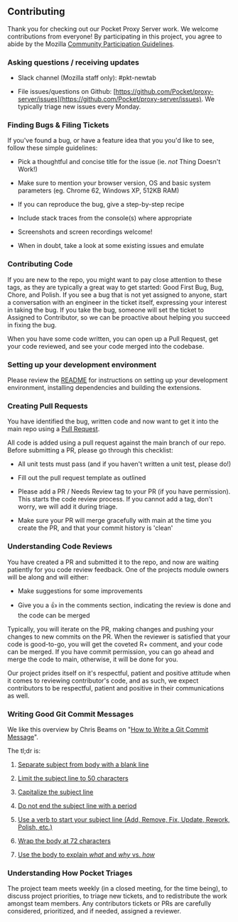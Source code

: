 ## Contributing

Thank you for checking out our Pocket Proxy Server work. We welcome contributions from everyone! By participating in this project, you agree to abide by the Mozilla [Community Participation Guidelines](https://www.mozilla.org/about/governance/policies/participation/).

### Asking questions / receiving updates

* Slack channel (Mozilla staff only): #pkt-newtab

* File issues/questions on Github: [https://github.com/Pocket/proxy-server/issues](https://github.com/Pocket/proxy-server/issues). We typically triage new issues every Monday.

### Finding Bugs & Filing Tickets

If you've found a bug, or have a feature idea that you you'd like to see, follow these simple guidelines:

* Pick a thoughtful and concise title for the issue (ie. *not* Thing Doesn't Work!)

* Make sure to mention your browser version, OS and basic system parameters (eg. Chrome 62, Windows XP, 512KB RAM)

* If you can reproduce the bug, give a step-by-step recipe

* Include stack traces from the console(s) where appropriate

* Screenshots and screen recordings welcome!

* When in doubt, take a look at some existing issues and emulate

### Contributing Code

If you are new to the repo, you might want to pay close attention to these tags, as they are typically a great way to get started: Good First Bug, Bug, Chore, and Polish. If you see a bug that is not yet assigned to anyone, start a conversation with an engineer in the ticket itself, expressing your interest in taking the bug. If you take the bug, someone will set the ticket to Assigned to Contributor, so we can be proactive about helping you succeed in fixing the bug.

When you have some code written, you can open up a Pull Request, get your code reviewed, and see your code merged into the codebase.

### Setting up your development environment

Please review the [README](https://github.com/Pocket/proxy-server/blob/main/README.md) for instructions on setting up your development environment, installing dependencies and building the extensions.

### Creating Pull Requests

You have identified the bug, written code and now want to get it into the main repo using a [Pull Request](https://help.github.com/articles/about-pull-requests/).

All code is added using a pull request against the main branch of our repo. Before submitting a PR, please go through this checklist:

* All unit tests must pass (and if you haven't written a unit test, please do!)

* Fill out the pull request template as outlined

* Please add a PR / Needs Review tag to your PR (if you have permission). This starts the code review process. If you cannot add a tag, don't worry, we will add it during triage.

* Make sure your PR will merge gracefully with main at the time you create the PR, and that your commit history is 'clean'

### Understanding Code Reviews

You have created a PR and submitted it to the repo, and now are waiting patiently for you code review feedback. One of the projects module owners will be along and will either:

* Make suggestions for some improvements

* Give you a 👍 in the comments section, indicating the review is done and the code can be merged

Typically, you will iterate on the PR, making changes and pushing your changes to new commits on the PR. When the reviewer is satisfied that your code is good-to-go, you will get the coveted R+ comment, and your code can be merged. If you have commit permission, you can go ahead and merge the code to main, otherwise, it will be done for you.

Our project prides itself on it's respectful, patient and positive attitude when it comes to reviewing contributor's code, and as such, we expect contributors to be respectful, patient and positive in their communications as well.

### Writing Good Git Commit Messages

We like this overview by Chris Beams on "[How to Write a Git Commit Message](https://chris.beams.io/posts/git-commit/)".

The tl;dr is:

1. [Separate subject from body with a blank line](https://chris.beams.io/posts/git-commit/#separate)

2. [Limit the subject line to 50 characters](https://chris.beams.io/posts/git-commit/#limit-50)

3. [Capitalize the subject line](https://chris.beams.io/posts/git-commit/#capitalize)

4. [Do not end the subject line with a period](https://chris.beams.io/posts/git-commit/#end)

5. [Use a verb to start your subject line (Add, Remove, Fix, Update, Rework, Polish, etc.)](https://chris.beams.io/posts/git-commit/#imperative)

6. [Wrap the body at 72 characters](https://chris.beams.io/posts/git-commit/#wrap-72)

7. [Use the body to explain *what* and *why* vs. *how*](https://chris.beams.io/posts/git-commit/#why-not-how)

### Understanding How Pocket Triages

The project team meets weekly (in a closed meeting, for the time being), to discuss project priorities, to triage new tickets, and to redistribute the work amongst team members. Any contributors tickets or PRs are carefully considered, prioritized, and if needed, assigned a reviewer.
